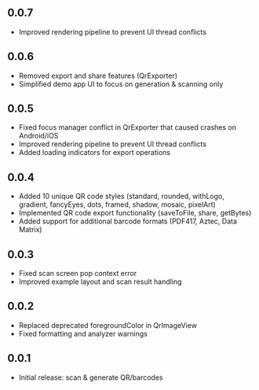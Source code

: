 ## 0.0.7
- Improved rendering pipeline to prevent UI thread conflicts

## 0.0.6
- Removed export and share features (QrExporter)
- Simplified demo app UI to focus on generation & scanning only

## 0.0.5

- Fixed focus manager conflict in QrExporter that caused crashes on Android/iOS
- Improved rendering pipeline to prevent UI thread conflicts
- Added loading indicators for export operations

## 0.0.4

- Added 10 unique QR code styles (standard, rounded, withLogo, gradient, fancyEyes, dots, framed, shadow, mosaic, pixelArt)
- Implemented QR code export functionality (saveToFile, share, getBytes)
- Added support for additional barcode formats (PDF417, Aztec, Data Matrix)

## 0.0.3

- Fixed scan screen pop context error
- Improved example layout and scan result handling

## 0.0.2

- Replaced deprecated foregroundColor in QrImageView
- Fixed formatting and analyzer warnings

## 0.0.1

- Initial release: scan & generate QR/barcodes
